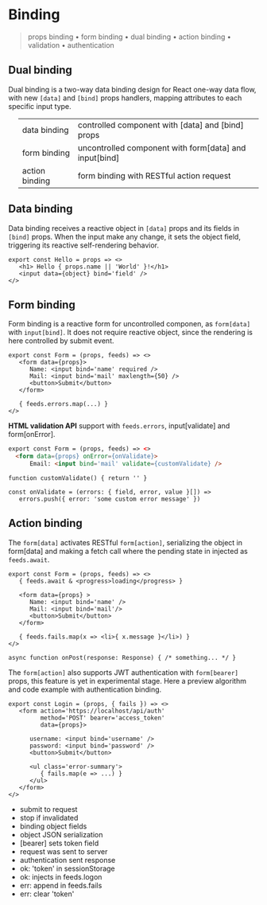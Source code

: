 <style>@import url(binding.css);</style> 

# Binding

> props binding • form binding • dual binding • action binding • validation • authentication

## Dual binding

Dual binding is a two-way data binding design for React one-way data flow, with new `[data]` and `[bind]` props handlers, mapping attributes to each specific input type.

<section class='divs' style='margin-left:20px'>

|               |                                                   |
| ------------- | ------------------------------------------------- |
| data binding | controlled component with [data] and [bind] props |
| form binding | uncontrolled component with form[data] and input[bind] |
| action binding | form binding with RESTful action request | 

</section>


## Data binding

Data binding receives a reactive object in `[data]` props and its fields in `[bind]` props. When the input make any change, it sets the object field, triggering its reactive self-rendering behavior. 

```tsx
export const Hello = props => <>
   <h1> Hello { props.name || 'World' }!</h1>
   <input data={object} bind='field' />  
</>
```

## Form binding 

Form binding is a reactive form for uncontrolled componen, as `form[data]` with `input[bind]`. It does not require reactive object, since the rendering is here controlled by submit event.

```tsx
export const Form = (props, feeds) => <>
   <form data={props}> 
      Name: <input bind='name' required />
      Mail: <input bind='mail' maxlength={50} />    
      <button>Submit</button>
   </form>

   { feeds.errors.map(...) } 
</> 
```

**HTML validation API** support with `feeds.errors`, input[validate] and form[onError].  

<section id='validation-api'>

```html
export const Form = (props, feeds) => <>
  <form data={props} onError={onValidate}>  
      Email: <input bind='mail' validate={customValidate} />   
``` 
```tsx
function customValidate() { return '' }

const onValidate = (errors: { field, error, value }[]) =>
   errors.push({ error: 'some custom error message' })
```

</section>

## Action binding

The `form[data]` activates RESTful `form[action]`, serializing the object in form[data] and making a fetch call where the pending state in injected as `feeds.await`.
 
```tsx
export const Form = (props, feeds) => <> 
   { feeds.await & <progress>loading</progress> }

   <form data={props} >
      Name: <input bind='name' />
      Mail: <input bind='mail'/>    
      <button>Submit</button>
   </form>

   { feeds.fails.map(x => <li>{ x.message }</li>) }
</>

async function onPost(response: Response) { /* something... */ }
```


The `form[action]` also supports JWT authentication with `form[bearer]` props, this feature is yet in experimental stage. Here a preview algorithm and code example with authentication binding.

<aside auth cols='5:3'>

```tsx
export const Login = (props, { fails }) => <>
   <form action='https://localhost/api/auth'
         method='POST' bearer='access_token'
         data={props}>  

      username: <input bind='username' />
      password: <input bind='password' />
      <button>Submit</button>

      <ul class='error-summary'>
         { fails.map(e => ...) }
      </ul>   
   </form>
</>
```

- submit to request
- stop if invalidated
- binding object fields
- object JSON serialization
- [bearer] sets token field
- request was sent to server
- authentication sent response
- ok: 'token' in sessionStorage
- ok: injects in feeds.logon
- err: append in feeds.fails
- err: clear 'token'

</aside>


